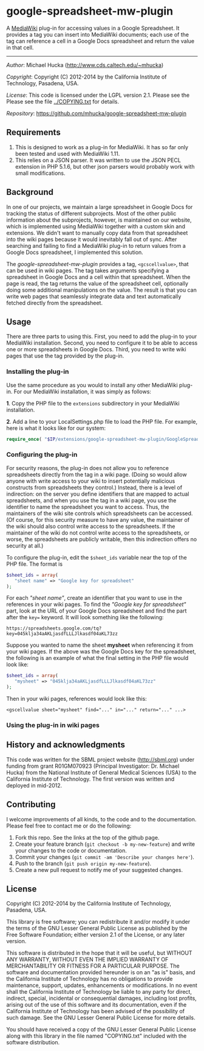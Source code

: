 google-spreadsheet-mw-plugin
============================

A [MediaWiki](http://www.mediawiki.org) plug-in for accessing values in a Google Spreadsheet.  It provides a tag you can insert into MediaWiki documents; each use of the tag can reference a cell in a Google Docs spreadsheet and return the value in that cell.

----
*Author*: Michael Hucka (http://www.cds.caltech.edu/~mhucka)

*Copyright*: Copyright (C) 2012-2014 by the California Institute of Technology, Pasadena, USA.

*License*: This code is licensed under the LGPL version 2.1.  Please see the Please see the file [../COPYING.txt](https://raw.github.com/mhucka/google-spreadsheet-mw-plugin/master/COPYING.txt) for details.

*Repository*: https://github.com/mhucka/google-spreadsheet-mw-plugin


Requirements
------------

1. This is designed to work as a plug-in for MediaWiki.  It has so far only been tested and used with MediaWiki 1.11.
2. This relies on a JSON parser.  It was written to use the JSON PECL extension in PHP 5.1.6, but other json parsers would probably work with small modifications.


Background
----------

In one of our projects, we maintain a large spreadsheet in Google Docs for tracking the status of different subprojects.  Most of the other public information about the subprojects, however, is maintained on our website, which is implemented using MediaWiki together with a custom skin and extensions.  We didn't want to manually copy data from that spreadsheet into the wiki pages because it would inevitably fall out of sync.  After searching and failing to find a MediaWiki plug-in to return values from a Google Docs spreadsheet, I implemented this solution.

The *google-spreadsheet-mw-plugin* provides a tag, `<gcscellvalue>`, that can be used in wiki pages.  The tag takes arguments specifying a spreadsheet in Google Docs and a cell within that spreadsheet.  When the page is read, the tag returns the value of the spreadsheet cell, optionally doing some additional manipulations on the value.  The result is that you can write web pages that seamlessly integrate data and text automatically fetched directly from the spreadsheet.


Usage
-----

There are three parts to using this.  First, you need to add the plug-in to your MediaWiki installation.  Second, you need to configure it to be able to access one or more spreadsheets in Google Docs.  Third, you need to write wiki pages that use the tag provided by the plug-in.

### Installing the plug-in

Use the same procedure as you would to install any other MediaWiki plug-in.  For our MediaWiki installation, it was simply as follows:

**1**. Copy the PHP file to the `extensions` subdirectory in your MediaWiki installation.

**2**. Add a line to your LocalSettings.php file to load the PHP file. For example, here is what it looks like for our system:

~~~~~php
require_once( "$IP/extensions/google-spreadsheet-mw-plugin/GoogleSpreadsheetAccess.php");
~~~~~


### Configuring the plug-in

For security reasons, the plug-in does not allow you to reference spreadsheets directly from the tag in a wiki page.  (Doing so would allow anyone with write access to your wiki to insert potentially malicious constructs from spreadsheets they control.)  Instead, there is a level of indirection: on the server you define identifiers that are mapped to actual spreadsheets, and when you use the tag in a wiki page, you use the identifier to name the spreadsheet you want to access.  Thus, the maintainers of the wiki site controls which spreadsheets can be accessed.  (Of course, for this security measure to have any value, the maintainer of the wiki should also control write access to the spreadsheets.  If the maintainer of the wiki do not control write access to the spreadsheets, or worse, the spreadsheets are publicly writable, then this indirection offers no security at all.)

To configure the plug-in, edit the `$sheet_ids` variable near the top of the PHP file.  The format is

~~~~~php
$sheet_ids = array(
   "sheet name" => "Google key for spreadsheet"
);
~~~~~

For each *"sheet name"*, create an identifier that you want to use in the references in your wiki pages.  To find the *"Google key for spreadsheet"* part, look at the URL of your Google Docs spreadsheet and find the part after the `key=` keyword.  It will look something like the following:

~~~~~
https://spreadsheets.google.com/tq?key=045klja34aAKLjasdfLLLJlkasdf04aKL73zz
~~~~~

Suppose you wanted to name the sheet **mysheet** when referencing it from your wiki pages.  If the above was the Google Docs key for the spreadsheet, the following is an example of what the final setting in the PHP file would look like:

~~~~~php
$sheet_ids = array(
   "mysheet" => "045klja34aAKLjasdfLLLJlkasdf04aKL73zz"
);
~~~~~

Then in your wiki pages, references would look like this:

~~~~~
<gscellvalue sheet="mysheet" find="..." in="..." return="..." ...>
~~~~~


### Using the plug-in in wiki pages



History and acknowledgments
---------------------------

This code was written for the SBML project website (http://sbml.org) under funding from grant R01GM070923 (Principal Investigator: Dr. Michael Hucka) from the National Institute of General Medical Sciences (USA) to the California Institute of Technology.  The first version was written and deployed in mid-2012.


Contributing
------------

I welcome improvements of all kinds, to the code and to the documentation.
Please feel free to contact me or do the following:

1. Fork this repo.  See the links at the top of the github page.
2. Create your feature branch (`git checkout -b my-new-feature`) and write
your changes to the code or documentation.
3. Commit your changes (`git commit -am 'Describe your changes here'`).
4. Push to the branch (`git push origin my-new-feature`).
5. Create a new pull request to notify me of your suggested changes.


License
-------

Copyright (C) 2012-2014 by the California Institute of Technology, Pasadena, USA.

This library is free software; you can redistribute it and/or modify it under the terms of the GNU Lesser General Public License as published by the Free Software Foundation; either version 2.1 of the License, or any later version.

This software is distributed in the hope that it will be useful, but WITHOUT ANY WARRANTY, WITHOUT EVEN THE IMPLIED WARRANTY OF MERCHANTABILITY OR FITNESS FOR A PARTICULAR PURPOSE.  The software and documentation provided hereunder is on an "as is" basis, and the California Institute of Technology has no obligations to provide maintenance, support, updates, enhancements or modifications.  In no event shall the California Institute of Technology be liable to any party for direct, indirect, special, incidental or consequential damages, including lost profits, arising out of the use of this software and its documentation, even if the California Institute of Technology has been advised of the possibility of such damage.  See the GNU Lesser General Public License for more details.

You should have received a copy of the GNU Lesser General Public License along with this library in the file named "COPYING.txt" included with the software distribution.
